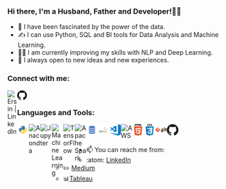 ﻿### Hi there, I'm a Husband, Father and Developer!:raising_hand_man:


- :100: I have been fascinated by the power of the data.
- :writing_hand: I can use Python, SQL and BI tools for Data Analysis and Machine Learning.
- :running_man: I am currently improving my skills with NLP and Deep Learning.
- :handshake: I always open to new ideas and new experiences.

### Connect with me:

[<img align="left" alt="Ersin | LinkedIn" width="22px" src="https://cdn.jsdelivr.net/npm/simple-icons@v3/icons/linkedin.svg" />](www.linkedin.com/in/ersin-sen-198b94195)
[<img align="left" alt="Ersin | Github" width="22px" src="https://raw.githubusercontent.com/github/explore/78df643247d429f6cc873026c0622819ad797942/topics/github/github.png" />](https://github.com/livetoworldlife)
<br />

### Languages and Tools:


<img align="left" alt="Python" width="26px" src="https://raw.githubusercontent.com/github/explore/80688e429a7d4ef2fca1e82350fe8e3517d3494d/topics/python/python.png" />

<img align="left" alt="Anaconda" width="26px" src="https://pydata.org/london2018/media/sponsor_files/Anaconda_stacked_RGB.png" />

<img align="left" alt="Jupyter" width="26px" src="https://encrypted-tbn0.gstatic.com/images?q=tbn:ANd9GcSAHQsiZ_G2lIa5gYMGLWBK7T-_XDyRLyxGDg&usqp=CAU" />

<img align="left" alt="Machine Learning" width="26px" src="https://encrypted-tbn0.gstatic.com/images?q=tbn:ANd9GcRXl5PILQIYxu2wUWHvVR4G2rF1bL1oeeE8Fg&usqp=CAU" />

<img align="left" alt="TensorFlow" width="26px" src="https://encrypted-tbn0.gstatic.com/images?q=tbn:ANd9GcQDjasst-lmQ2zB9sMNPQxQAXrvDmDHxxSNLw&usqp=CAU" />

<img align="left" alt="Apache Spark" width="26px" src="https://encrypted-tbn0.gstatic.com/images?q=tbn:ANd9GcQ_wS69x0hzjZx6VqzntgoIqMWrJbFnVlhLrQ&usqp=CAU" />

<img align="left" alt="SQL" width="26px" src="https://raw.githubusercontent.com/github/explore/80688e429a7d4ef2fca1e82350fe8e3517d3494d/topics/sql/sql.png" />

<img align="left" alt="MySQL" width="26px" src="https://raw.githubusercontent.com/github/explore/80688e429a7d4ef2fca1e82350fe8e3517d3494d/topics/mysql/mysql.png" />

<img align="left" alt="Visual Studio Code" width="26px" src="https://raw.githubusercontent.com/github/explore/80688e429a7d4ef2fca1e82350fe8e3517d3494d/topics/visual-studio-code/visual-studio-code.png" />

<img align="left" alt="AWS" width="26px" src="https://encrypted-tbn0.gstatic.com/images?q=tbn:ANd9GcTk4YUAN1xmci1gw5jtBhuq1PKCNLe7Xxh1Dw&usqp=CAU" />


<img align="left" alt="HTML5" width="26px" src="https://raw.githubusercontent.com/github/explore/80688e429a7d4ef2fca1e82350fe8e3517d3494d/topics/html/html.png" />

<img align="left" alt="CSS3" width="26px" src="https://raw.githubusercontent.com/github/explore/80688e429a7d4ef2fca1e82350fe8e3517d3494d/topics/css/css.png" />

<img align="left" alt="Git" width="26px" src="https://raw.githubusercontent.com/github/explore/80688e429a7d4ef2fca1e82350fe8e3517d3494d/topics/git/git.png" />

<img align="left" alt="GitHub" width="26px" src="https://raw.githubusercontent.com/github/explore/78df643247d429f6cc873026c0622819ad797942/topics/github/github.png" />

<br />
<br />

- 📫 You can reach me from:
  - :atom: [LinkedIn]( https://www.linkedin.com/in/fatih-fidan-96979a158/)
  - :pencil2: [Medium](https://fatihfidan.medium.com/)
  - :bar_chart:[Tableau](https://public.tableau.com/profile/fatih.fidan#!/)


